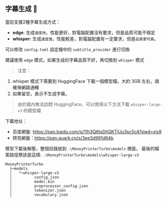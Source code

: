 ## 字幕生成 📜

當前支援2種字幕生成方式：

- **edge**: 生成`速度快`，性能更好，對電腦配置沒有要求，但是品質可能不穩定
- **whisper**: 生成`速度慢`，性能較差，對電腦配置有一定要求，但是`品質更可靠`。

可以修改 `config.toml` 設定檔中的 `subtitle_provider` 進行切換

建議使用 `edge` 模式，如果生成的字幕品質不好，再切換到 `whisper` 模式

> 注意：

1. whisper 模式下需要到 HuggingFace 下載一個模型檔，大約 3GB 左右，請確保網路通暢
2. 如果留空，表示不生成字幕。

> 由於國內無法訪問 HuggingFace，可以使用以下方法下載 `whisper-large-v3` 的模型檔

下載地址：

- 百度網盤: https://pan.baidu.com/s/11h3Q6tsDtjQKTjUu3sc5cA?pwd=xjs9
- 誇克網盤：https://pan.quark.cn/s/3ee3d991d64b

模型下載後解壓，整個目錄放到 `.\MoneyPrinterTurbo\models` 裡面，
最後的檔案路徑應該是這樣: `.\MoneyPrinterTurbo\models\whisper-large-v3`

```
MoneyPrinterTurbo  
  ├─models
  │   └─whisper-large-v3
  │          config.json
  │          model.bin
  │          preprocessor_config.json
  │          tokenizer.json
  │          vocabulary.json
```
